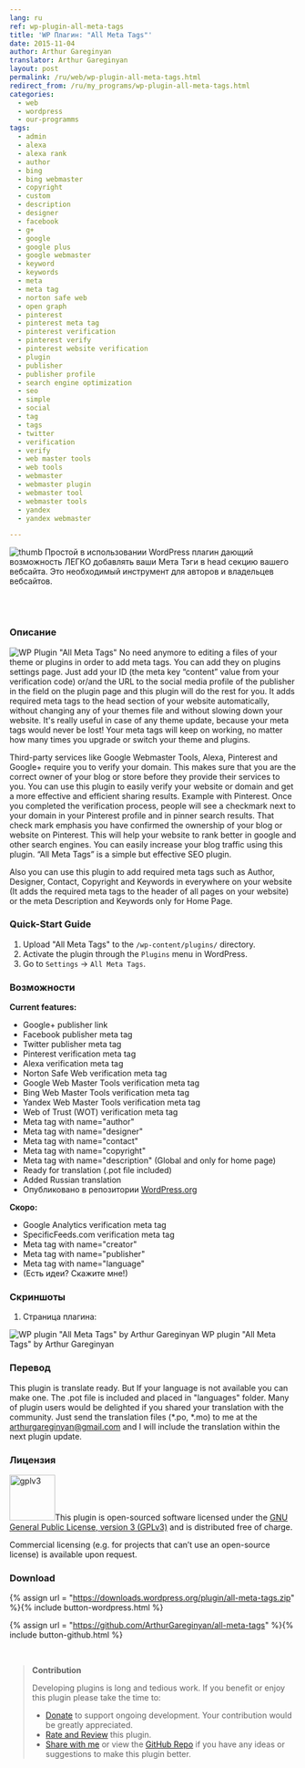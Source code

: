 ```yaml
---
lang: ru
ref: wp-plugin-all-meta-tags
title: 'WP Плагин: "All Meta Tags"'
date: 2015-11-04
author: Arthur Gareginyan
translator: Arthur Gareginyan
layout: post
permalink: /ru/web/wp-plugin-all-meta-tags.html
redirect_from: /ru/my_programs/wp-plugin-all-meta-tags.html
categories:
  - web
  - wordpress
  - our-programms
tags:
  - admin
  - alexa
  - alexa rank
  - author
  - bing
  - bing webmaster
  - copyright
  - custom
  - description
  - designer
  - facebook
  - g+
  - google
  - google plus
  - google webmaster
  - keyword
  - keywords
  - meta
  - meta tag
  - norton safe web
  - open graph
  - pinterest
  - pinterest meta tag
  - pinterest verification
  - pinterest verify
  - pinterest website verification
  - plugin
  - publisher
  - publisher profile
  - search engine optimization
  - seo
  - simple
  - social
  - tag
  - tags
  - twitter
  - verification
  - verify
  - web master tools
  - web tools
  - webmaster
  - webmaster plugin
  - webmaster tool
  - webmaster tools
  - yandex
  - yandex webmaster

---
```


![thumb](/images/all-meta-tags/icon.png)
Простой в использовании WordPress плагин дающий возможность ЛЕГКО добавлять ваши Мета Тэги в head секцию вашего вебсайта. Это необходимый инструмент для авторов и владельцев вебсайтов.

<br><br>

### Описание

<img src="/images/all-meta-tags/banner.png" alt="WP Plugin &quot;All Meta Tags&quot;" />
No need anymore to editing a files of your theme or plugins in order to add meta tags. You can add they on plugins settings page. Just add your ID (the meta key “content” value from your verification code) or/and the URL to the social media profile of the publisher in the field on the plugin page and this plugin will do the rest for you. It adds required meta tags to the head section of your website automatically, without changing any of your themes file and without slowing down your website. It's really useful in case of any theme update, because your meta tags would never be lost! Your meta tags will keep on working, no matter how many times you upgrade or switch your theme and plugins.

Third-party services like Google Webmaster Tools, Alexa, Pinterest and Google+ require you to verify your domain. This makes sure that you are the correct owner of your blog or store before they provide their services to you. You can use this plugin to easily verify your website or domain and get a more effective and efficient sharing results. Example with Pinterest. Once you completed the verification process, people will see a checkmark next to your domain in your Pinterest profile and in pinner search results. That check mark emphasis you have confirmed the ownership of your blog or website on Pinterest. This will help your website to rank better in google and other search engines. You can easily increase your blog traffic using this plugin. “All Meta Tags” is a simple but effective SEO plugin.

Also you can use this plugin to add required meta tags such as Author, Designer, Contact, Copyright and Keywords in everywhere on your website (It adds the required meta tags to the header of all pages on your website) or the meta Description and Keywords only for Home Page.


### Quick-Start Guide

1. Upload "All Meta Tags" to the `/wp-content/plugins/` directory.
2. Activate the plugin through the `Plugins` menu in WordPress.
3. Go to `Settings` -> `All Meta Tags`.


### Возможности

**Current features:**

* Google+ publisher link
* Facebook publisher meta tag
* Twitter publisher meta tag
* Pinterest verification meta tag
* Alexa verification meta tag
* Norton Safe Web verification meta tag
* Google Web Master Tools verification meta tag
* Bing Web Master Tools verification meta tag
* Yandex Web Master Tools verification meta tag
* Web of Trust (WOT) verification meta tag
* Meta tag with name="author"
* Meta tag with name="designer"
* Meta tag with name="contact"
* Meta tag with name="copyright"
* Meta tag with name="description" (Global and only for home page)
* Ready for translation (.pot file included)
* Added Russian translation
* Опубликовано в репозитории [WordPress.org](http://wordpess.org/)

**Скоро:**

* Google Analytics verification meta tag
* SpecificFeeds.com verification meta tag
* Meta tag with name="creator"
* Meta tag with name="publisher"
* Meta tag with name="language"
* (Есть идеи? Скажите мне!)


### Скриншоты

1. Страница плагина:
<img src="/images/all-meta-tags/screenshot-1.png" alt="WP plugin &quot;All Meta Tags&quot; by Arthur Gareginyan" />
<caption>WP plugin "All Meta Tags" by Arthur Gareginyan</caption>


### Перевод

This plugin is translate ready. But If your language is not available you can make one. The .pot file is included and placed in "languages" folder. Many of plugin users would be delighted if you shared your translation with the community. Just send the translation files (*.po, *.mo) to me at the arthurgareginyan@gmail.com and I will include the translation within the next plugin update.


### Лицензия

<img src="/images/gplv3.png" alt="gplv3" width="80" class="alignleft" />This plugin is open-sourced software licensed under the <a href="http://www.gnu.org/licenses/gpl-3.0.html" title="GPLv3" target="_blank">GNU General Public License, version 3 (GPLv3)</a> and is distributed free of charge.

Commercial licensing (e.g. for projects that can’t use an open-source license) is available upon request.


### Download

{% assign url = "https://downloads.wordpress.org/plugin/all-meta-tags.zip" %}{% include button-wordpress.html %}

{% assign url = "https://github.com/ArthurGareginyan/all-meta-tags" %}{% include button-github.html %}


<br>

>**Contribution**
>
>Developing plugins is long and tedious work. If you benefit or enjoy this plugin please take the time to:
>
>* [Donate](http://www.arthurgareginyan.com/donate.html) to support ongoing development. Your contribution would be greatly appreciated.
>* [Rate and Review](https://wordpress.org/support/view/plugin-reviews/all-meta-tags?rate=5#postform) this plugin.
>* [Share with me](mailto:arthurgareginyan@gmail.com) or view the [GitHub Repo](https://github.com/ArthurGareginyan/all-meta-tags) if you have any ideas or suggestions to make this plugin better.